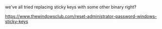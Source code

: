 we've all tried replacing sticky keys with some other binary right?  

https://www.thewindowsclub.com/reset-administrator-password-windows-sticky-keys

